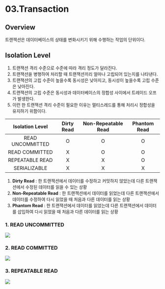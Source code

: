 # 03.Transaction

## Overview
트랜잭션은 데이터베이스의 상태를 변화시키기 위해 수행하는 작업의 단위이다.
    
## Isolation Level
1. 트랜잭션 격리 수준으로 수준에 따라 격리 정도가 달라진다.
2. 트랜잭션을 병행하여 처리할 때 트랜잭션끼리 얼마나 고립되어 있는지를 나타낸다.
3. 트랜잭션의 고립 수준이 높을수록 동시성은 낮아지고, 동시성이 높을수록 고립 수준은 낮아진다.
4. 트랜잭션의 고립 수준은 동시성과 데이터베이스의 정합성 사이에서 트레이드 오프가 발생한다.
5. 이런 한 트랜잭션 격리 수준이 필요한 이유는 멀티스레드를 통해 처리시 정합성을 유지하기 위함이다.


| Isolation Level | Dirty Read | Non-Repeatable Read | Phantom Read |
|:---------------:|:----------:|:-------------------:|:------------:|
| READ UNCOMMITTED| O          | O                   | O            |
| READ COMMITTED  | X          | O                   | O            |
| REPEATABLE READ | X          | X                   | O            |
| SERIALIZABLE    | X          | X                   | X            |

1. **Dirty Read** : 한 트랜잭션에서 데이터를 수정하고 커밋하지 않았는데 다른 트랜잭션에서 수정된 데이터를 읽을 수 있는 상황
2. **Non-Repeatable Read** : 한 트랜잭션에서 데이터를 읽었는데 다른 트랜잭션에서 데이터를 수정하여 다시 읽었을 때 처음과 다른 데이터를 읽는 상황
3. **Phantom Read** : 한 트랜잭션에서 데이터를 읽었는데 다른 트랜잭션에서 데이터를 삽입하여 다시 읽었을 때 처음과 다른 데이터를 읽는 상황

### 1. READ UNCOMMITTED
![](db-taransaction-read-uncommited.jpg)

### 2. READ COMMITTED
![](db-taransaction-read-commited.jpg)

### 3. REPEATABLE READ
![](db-taransaction-repeatable-read.jpg)
